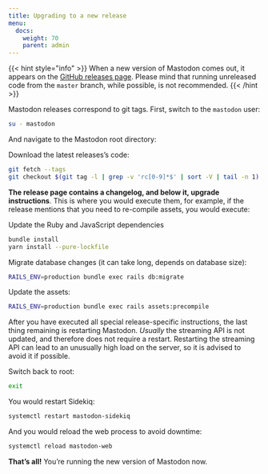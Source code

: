 ```yaml
---
title: Upgrading to a new release
menu:
  docs:
    weight: 70
    parent: admin
---
```


{{< hint style="info" >}}
When a new version of Mastodon comes out, it appears on the [GitHub releases page](https://github.com/tootsuite/mastodon/releases). Please mind that running unreleased code from the `master` branch, while possible, is not recommended.
{{< /hint >}}

Mastodon releases correspond to git tags. First, switch to the `mastodon` user:

```bash
su - mastodon
```

And navigate to the Mastodon root directory:

Download the latest releases’s code:

```bash
git fetch --tags
git checkout $(git tag -l | grep -v 'rc[0-9]*$' | sort -V | tail -n 1)
```

**The release page contains a changelog, and below it, upgrade instructions**. This is where you would execute them, for example, if the release mentions that you need to re-compile assets, you would execute:

Update the Ruby and JavaScript dependencies

```bash
bundle install
yarn install --pure-lockfile
```

Migrate database changes (it can take long, depends on database size):

```bash
RAILS_ENV=production bundle exec rails db:migrate
```

Update the assets:

```bash
RAILS_ENV=production bundle exec rails assets:precompile
```

After you have executed all special release-specific instructions, the last thing remaining is restarting Mastodon. _Usually_ the streaming API is not updated, and therefore does not require a restart. Restarting the streaming API can lead to an unusually high load on the server, so it is advised to avoid it if possible.

Switch back to root:

```bash
exit
```

You would restart Sidekiq:

```bash
systemctl restart mastodon-sidekiq
```

And you would reload the web process to avoid downtime:

```bash
systemctl reload mastodon-web
```

**That’s all!** You’re running the new version of Mastodon now.

